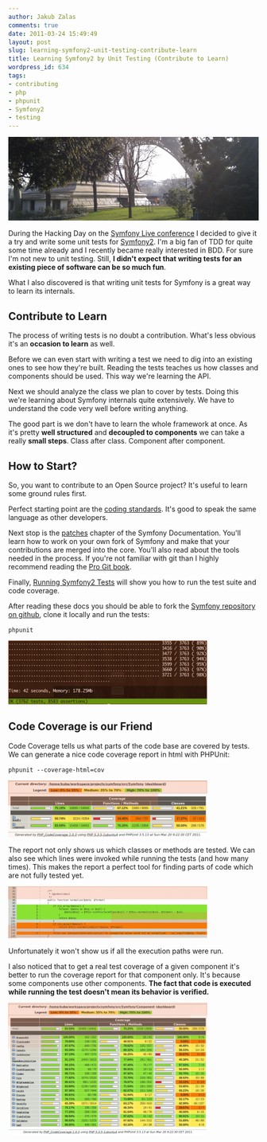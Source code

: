 ```yaml
---
author: Jakub Zalas
comments: true
date: 2011-03-24 15:49:49
layout: post
slug: learning-symfony2-unit-testing-contribute-learn
title: Learning Symfony2 by Unit Testing (Contribute to Learn)
wordpress_id: 634
tags:
- contributing
- php
- phpunit
- Symfony2
- testing
---
```


<div class="text-center">
    <img src="/uploads/wp/2011/03/unit-testing.png" title="Paris" alt="Paris" class="img-responsive" />
</div>




During the Hacking Day on the [Symfony Live conference](http://zalas.eu/symfony-live-2011/) I decided to give it a try and write some unit tests for [Symfony2](http://symfony.com). I'm a big fan of TDD for quite some time already and I recently became really interested in BDD. For sure I'm not new to unit testing. Still, **I didn't expect that writing tests for an existing piece of software can be so much fun**.


What I also discovered is that writing unit tests for Symfony is a great way to learn its internals.


## Contribute to Learn


The process of writing tests is no doubt a contribution. What's less obvious it's an **occasion to learn** as well.

Before we can even start with writing a test we need to dig into an existing ones to see how they're built. Reading the tests teaches us how classes and components should be used. This way we're learning the API.

Next we should analyze the class we plan to cover by tests. Doing this we're learning about Symfony internals quite extensively. We have to understand the code very well before writing anything.

The good part is we don't have to learn the whole framework at once. As it's pretty **well structured** and **decoupled to components** we can take a really **small steps**. Class after class. Component after component.


## How to Start?


So, you want to contribute to an Open Source project? It's useful to learn some ground rules first.

Perfect starting point are the [coding standards](http://symfony.com/doc/2.0/contributing/code/standards.html). It's good to speak the same language as other developers.

Next stop is the [patches](http://symfony.com/doc/2.0/contributing/code/patches.html) chapter of the Symfony Documentation. You'll learn how to work on your own fork of Symfony and make that your contributions are merged into the core. You'll also read about the tools needed in the process. If you're not familiar with git than I highly recommend reading the [Pro Git book](http://progit.org/book/).

Finally, [Running Symfony2 Tests](http://symfony.com/doc/2.0/contributing/code/tests.html) will show you how to run the test suite and code coverage.

After reading these docs you should be able to fork the [Symfony repository on github](http://github.com/symfony/symfony), clone it locally and run the tests:

    
    phpunit




<div class="text-center">
    <a href="/uploads/wp/2011/03/phpunit-output.png"><img src="/uploads/wp/2011/03/phpunit-output-400x128.png" title="PhpUnit output" alt="PhpUnit output" class="img-responsive" /></a>
</div>





## Code Coverage is our Friend


Code Coverage tells us what parts of the code base are covered by tests. We can generate a nice code coverage report in html with PHPUnit:

    
    phpunit --coverage-html=cov


<div class="text-center">
    <a href="/uploads/wp/2011/03/symfony2-test-coverage.png"><img src="/uploads/wp/2011/03/symfony2-test-coverage-400x114.png" title="Symfony2 test coverage" alt="Symfony2 test coverage" class="img-responsive" /></a>
</div>

The report not only shows us which classes or methods are tested. We can also see which lines were invoked while running the tests (and how many times). This makes the report a perfect tool for finding parts of code which are not fully tested yet.

<div class="text-center">
    <a href="/uploads/wp/2011/03/symfony2-class-test-coverage.png"><img src="/uploads/wp/2011/03/symfony2-class-test-coverage-400x104.png" title="Symfony2 class test coverage" alt="Symfony2 class test coverage" class="img-responsive" /></a>
</div>

Unfortunately it won't show us if all the execution paths were run.

I also noticed that to get a real test coverage of a given component it's better to run the coverage report for that component only. It's because some components use other components. **The fact that code is executed while running the test doesn't mean its behavior is verified.**

<div class="text-center">
    <a href="/uploads/wp/2011/03/symfony2-components-test-coverage.png"><img src="/uploads/wp/2011/03/symfony2-components-test-coverage-400x266.png" title="Symfony2 component test coverage" alt="Symfony2 component test coverage" class="img-responsive" /></a>
</div>



